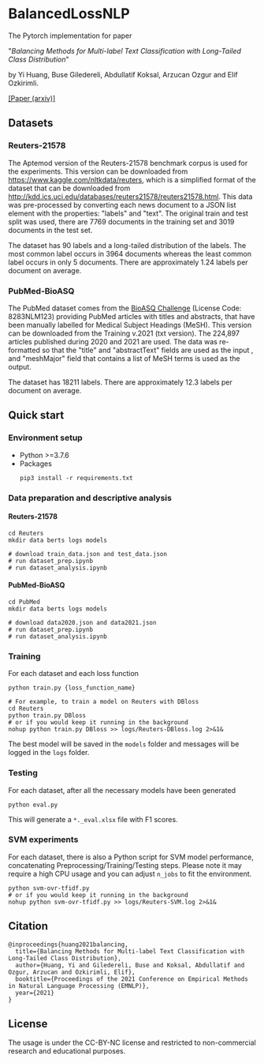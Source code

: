 # BalancedLossNLP

The Pytorch implementation for paper 

"*Balancing Methods for Multi-label Text Classification with Long-Tailed Class Distribution*"

by Yi Huang, Buse Giledereli, Abdullatif Koksal, Arzucan Ozgur and Elif Ozkirimli.

[[Paper (arxiv)]](https://arxiv.org/abs/2109.04712)

## Datasets

### Reuters-21578

The Aptemod version of the Reuters-21578 benchmark corpus is used for the experiments. This version can be downloaded from https://www.kaggle.com/nltkdata/reuters, which is a simplified format of the dataset that can be downloaded from http://kdd.ics.uci.edu/databases/reuters21578/reuters21578.html. This data was pre-processed by converting each news document to a JSON list element with the properties: "labels" and "text". The original train and test split was used, there are 7769 documents in the training set and 3019 documents in the test set. 

The dataset has 90 labels and a long-tailed distribution of the labels. The most common label occurs in 3964 documents whereas the least common label occurs in only 5 documents. There are approximately 1.24 labels per document on average.

### PubMed-BioASQ

The PubMed dataset comes from the [BioASQ Challenge](http://participants-area.bioasq.org/datasets/) (License Code: 8283NLM123) providing PubMed articles with titles and abstracts, that have been manually labelled for Medical Subject Headings (MeSH). This version can be downloaded from the Training v.2021 (txt version). The 224,897 articles published during 2020 and 2021 are used. The data was re-formatted so that the "title" and "abstractText" fields are used as the input , and "meshMajor" field that contains a list of MeSH terms is used as the output.

The dataset has 18211 labels. There are approximately 12.3 labels per document on average.

## Quick start

### Environment setup

- Python >=3.7.6
- Packages
  ```
  pip3 install -r requirements.txt
  ```

### Data preparation and descriptive analysis

#### Reuters-21578
```
cd Reuters
mkdir data berts logs models

# download train_data.json and test_data.json
# run dataset_prep.ipynb
# run dataset_analysis.ipynb
```

#### PubMed-BioASQ
```
cd PubMed
mkdir data berts logs models

# download data2020.json and data2021.json
# run dataset_prep.ipynb
# run dataset_analysis.ipynb
```


### Training

For each dataset and each loss function
```
python train.py {loss_function_name}

# For example, to train a model on Reuters with DBloss
cd Reuters
python train.py DBloss
# or if you would keep it running in the background
nohup python train.py DBloss >> logs/Reuters-DBloss.log 2>&1&
```

The best model will be saved in the `models` folder and messages will be logged in the `logs` folder.

### Testing

For each dataset, after all the necessary models have been generated

```
python eval.py
```

This will generate a `*._eval.xlsx` file with F1 scores.


### SVM experiments

For each dataset, there is also a Python script for SVM model performance, concatenating Preprocessing/Training/Testing steps. Please note it may require a high CPU usage and you can adjust `n_jobs` to fit the environment.
```
python svm-ovr-tfidf.py
# or if you would keep it running in the background
nohup python svm-ovr-tfidf.py >> logs/Reuters-SVM.log 2>&1&
```

## Citation
```
@inproceedings{huang2021balancing,
  title={Balancing Methods for Multi-label Text Classification with Long-Tailed Class Distribution},
  author={Huang, Yi and Giledereli, Buse and Koksal, Abdullatif and Ozgur, Arzucan and Ozkirimli, Elif},
  booktitle={Proceedings of the 2021 Conference on Empirical Methods in Natural Language Processing (EMNLP)},
  year={2021}
}
```

## License 
The usage is under the CC-BY-NC license and restricted to non-commercial research and educational purposes.
